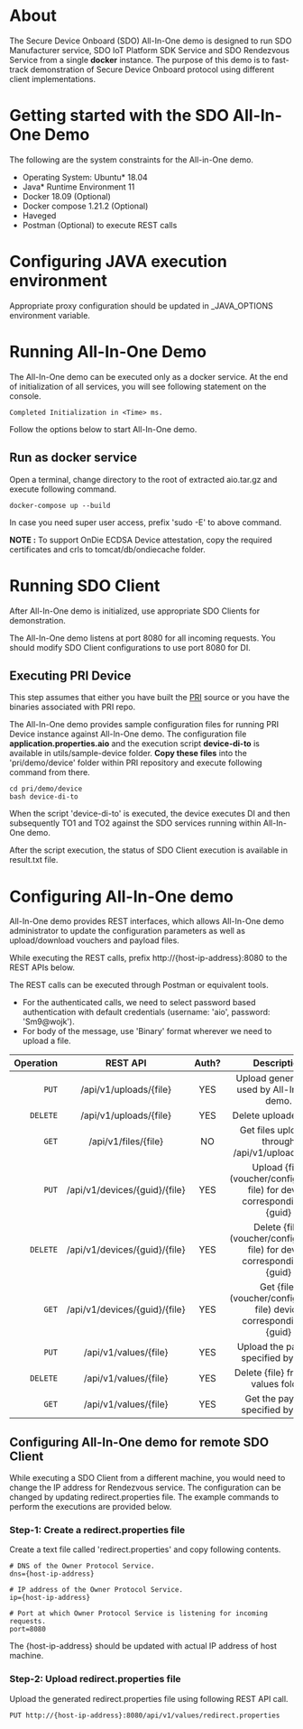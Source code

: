 # About

The Secure Device Onboard (SDO) All-In-One demo is designed to run SDO Manufacturer service, SDO IoT
Platform SDK Service and SDO Rendezvous Service from a single **docker** instance. The
purpose of this demo is to fast-track demonstration of Secure Device Onboard protocol using
different client implementations.

# Getting started with the SDO All-In-One Demo

The following are the system constraints for the All-in-One demo.
- Operating System: Ubuntu* 18.04
- Java* Runtime Environment 11
- Docker 18.09 (Optional)
- Docker compose 1.21.2 (Optional)
- Haveged
- Postman (Optional) to execute REST calls

# Configuring JAVA execution environment

Appropriate proxy configuration should be updated in _JAVA_OPTIONS environment variable.

# Running All-In-One Demo

The All-In-One demo can be executed only as a docker service. At the
end of initialization of all services, you will see following statement on the console.

`Completed Initialization in <Time> ms.`

Follow the options below to start All-In-One demo.

##  Run as docker service

Open a terminal, change directory to the root of extracted aio.tar.gz and execute following command.

```
docker-compose up --build
```

In case you need super user access, prefix 'sudo -E' to above command.

**NOTE :** To support OnDie ECDSA Device attestation, copy the required certificates and crls to tomcat/db/ondiecache folder.

# Running SDO Client

After All-In-One demo is initialized, use appropriate SDO Clients for demonstration.

The All-In-One demo listens at port 8080 for all incoming requests. You should modify SDO Client
configurations to use port 8080 for DI.

## Executing PRI Device

This step assumes that either you have built the [PRI](https://github.com/secure-device-onboard/pri)
source or you have the binaries associated with PRI repo.

The All-In-One demo provides sample configuration files for running PRI Device instance against
All-In-One demo. The configuration file **application.properties.aio** and the execution script
**device-di-to** is available in utils/sample-device folder. **Copy these files** into the 'pri/demo/device'
folder within PRI repository and execute following command from there.

```
cd pri/demo/device
bash device-di-to
```

When the script 'device-di-to' is executed, the device executes DI and then subsequently TO1 and TO2
against the SDO services running within All-In-One demo.

After the script execution, the status of SDO Client execution is available in result.txt file.

# Configuring All-In-One demo

All-In-One demo provides REST interfaces, which allows All-In-One demo administrator to update the
configuration parameters as well as upload/download vouchers and payload files.

While executing the REST calls, prefix http://{host-ip-address}:8080 to the REST APIs below.

The REST calls can be executed through Postman or equivalent tools.

- For the authenticated calls, we need to select password based authentication with default
credentials (username: 'aio', password: 'Sm9@wojk').
- For body of the message, use 'Binary' format wherever we need to upload a file.

| Operation | REST API                      | Auth?  | Description                                                                    |
| ---------:|:-----------------------------:|:------:|:------------------------------------------------------------------------------:|
| `PUT`     | /api/v1/uploads/{file}        | YES    | Upload generic files used by All-In-One demo.                                  |
| `DELETE`  | /api/v1/uploads/{file}        | YES    | Delete uploaded files.                                                         |
| `GET`     | /api/v1/files/{file}          | NO     | Get files uploaded through /api/v1/uploads/{file}                              |
| `PUT`     | /api/v1/devices/{guid}/{file} | YES    | Upload {file} (voucher/configuration file) for device corresponding to {guid}  |
| `DELETE`  | /api/v1/devices/{guid}/{file} | YES    | Delete {file} (voucher/configuration file) for device corresponding to {guid}  |
| `GET`     | /api/v1/devices/{guid}/{file} | YES    | Get {file} (voucher/configuration file) device corresponding to {guid}         |
| `PUT`     | /api/v1/values/{file}         | YES    | Upload the payload specified by {file}                                         |
| `DELETE`  | /api/v1/values/{file}         | YES    | Delete {file} from the values folder                                           |
| `GET`     | /api/v1/values/{file}         | YES    | Get the payload specified by {file}                                            |

## Configuring All-In-One demo for remote SDO Client

While executing a SDO Client from a different machine, you would need to change the IP address for
Rendezvous service. The configuration can be changed by updating redirect.properties file. The
example commands to perform the executions are provided below.

### Step-1: Create a redirect.properties file

Create a text file called 'redirect.properties' and copy following contents.

```
# DNS of the Owner Protocol Service.
dns={host-ip-address}

# IP address of the Owner Protocol Service.
ip={host-ip-address}

# Port at which Owner Protocol Service is listening for incoming requests.
port=8080
```

The {host-ip-address} should be updated with actual IP address of host machine.

### Step-2: Upload redirect.properties file

Upload the generated redirect.properties file using following REST API call.

```
PUT http://{host-ip-address}:8080/api/v1/values/redirect.properties
```
